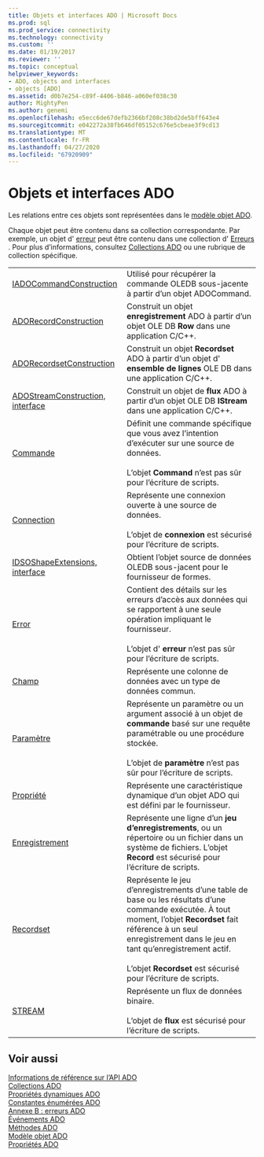 ```yaml
---
title: Objets et interfaces ADO | Microsoft Docs
ms.prod: sql
ms.prod_service: connectivity
ms.technology: connectivity
ms.custom: ''
ms.date: 01/19/2017
ms.reviewer: ''
ms.topic: conceptual
helpviewer_keywords:
- ADO, objects and interfaces
- objects [ADO]
ms.assetid: d0b7e254-c89f-4406-b846-a060ef038c30
author: MightyPen
ms.author: genemi
ms.openlocfilehash: e5ecc6de67defb2366bf208c38bd2de5bff643e4
ms.sourcegitcommit: e042272a38fb646df05152c676e5cbeae3f9cd13
ms.translationtype: MT
ms.contentlocale: fr-FR
ms.lasthandoff: 04/27/2020
ms.locfileid: "67920909"
---
```

# <a name="ado-objects-and-interfaces"></a>Objets et interfaces ADO
Les relations entre ces objets sont représentées dans le [modèle objet ADO](../../../ado/reference/ado-api/ado-object-model.md).  
  
 Chaque objet peut être contenu dans sa collection correspondante. Par exemple, un objet d' [erreur](../../../ado/reference/ado-api/error-object.md) peut être contenu dans une collection d' [Erreurs](../../../ado/reference/ado-api/errors-collection-ado.md) . Pour plus d’informations, consultez [Collections ADO](../../../ado/reference/ado-api/ado-collections.md) ou une rubrique de collection spécifique.  
  
|||  
|-|-|  
|[IADOCommandConstruction](https://msdn.microsoft.com/library/windows/desktop/aa965677.aspx)|Utilisé pour récupérer la commande OLEDB sous-jacente à partir d’un objet ADOCommand.|  
|[ADORecordConstruction](../../../ado/reference/ado-api/adorecordconstruction-interface.md)|Construit un objet **enregistrement** ADO à partir d’un objet OLE DB **Row** dans une application C/C++.|  
|[ADORecordsetConstruction](../../../ado/reference/ado-api/adorecordsetconstruction-interface.md)|Construit un objet **Recordset** ADO à partir d’un objet d' **ensemble de lignes** OLE DB dans une application C/C++.|  
|[ADOStreamConstruction, interface](../../../ado/reference/ado-api/adostreamconstruction-interface.md)|Construit un objet de **flux** ADO à partir d’un objet OLE DB **IStream** dans une application C/C++.|  
|[Commande](../../../ado/reference/ado-api/command-object-ado.md)|Définit une commande spécifique que vous avez l’intention d’exécuter sur une source de données.<br /><br /> L’objet **Command** n’est pas sûr pour l’écriture de scripts.|  
|[Connection](../../../ado/reference/ado-api/connection-object-ado.md)|Représente une connexion ouverte à une source de données.<br /><br /> L’objet de **connexion** est sécurisé pour l’écriture de scripts.|  
|[IDSOShapeExtensions, interface](../../../ado/reference/ado-api/idsoshapeextensions-interface.md)|Obtient l’objet source de données OLEDB sous-jacent pour le fournisseur de formes.|  
|[Error](../../../ado/reference/ado-api/error-object.md)|Contient des détails sur les erreurs d’accès aux données qui se rapportent à une seule opération impliquant le fournisseur.<br /><br /> L’objet d' **erreur** n’est pas sûr pour l’écriture de scripts.|  
|[Champ](../../../ado/reference/ado-api/field-object.md)|Représente une colonne de données avec un type de données commun.|  
|[Paramètre](../../../ado/reference/ado-api/parameter-object.md)|Représente un paramètre ou un argument associé à un objet de **commande** basé sur une requête paramétrable ou une procédure stockée.<br /><br /> L’objet de **paramètre** n’est pas sûr pour l’écriture de scripts.|  
|[Propriété](../../../ado/reference/ado-api/property-object-ado.md)|Représente une caractéristique dynamique d’un objet ADO qui est défini par le fournisseur.|  
|[Enregistrement](../../../ado/reference/ado-api/record-object-ado.md)|Représente une ligne d’un **jeu d’enregistrements**, ou un répertoire ou un fichier dans un système de fichiers. L’objet **Record** est sécurisé pour l’écriture de scripts.|  
|[Recordset](../../../ado/reference/ado-api/recordset-object-ado.md)|Représente le jeu d’enregistrements d’une table de base ou les résultats d’une commande exécutée. À tout moment, l’objet **Recordset** fait référence à un seul enregistrement dans le jeu en tant qu’enregistrement actif.<br /><br /> L’objet **Recordset** est sécurisé pour l’écriture de scripts.|  
|[STREAM](../../../ado/reference/ado-api/stream-object-ado.md)|Représente un flux de données binaire.<br /><br /> L’objet de **flux** est sécurisé pour l’écriture de scripts.|  
  
## <a name="see-also"></a>Voir aussi  
 [Informations de référence sur l’API ADO](../../../ado/reference/ado-api/ado-api-reference.md)   
 [Collections ADO](../../../ado/reference/ado-api/ado-collections.md)   
 [Propriétés dynamiques ADO](../../../ado/reference/ado-api/ado-dynamic-properties.md)   
 [Constantes énumérées ADO](../../../ado/reference/ado-api/ado-enumerated-constants.md)   
 [Annexe B : erreurs ADO](../../../ado/guide/appendixes/appendix-b-ado-errors.md)   
 [Événements ADO](../../../ado/reference/ado-api/ado-events.md)   
 [Méthodes ADO](../../../ado/reference/ado-api/ado-methods.md)   
 [Modèle objet ADO](../../../ado/reference/ado-api/ado-object-model.md)   
 [Propriétés ADO](../../../ado/reference/ado-api/ado-properties.md)
